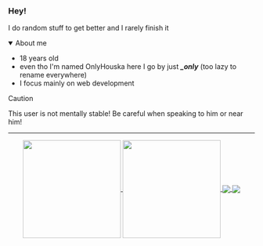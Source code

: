  ### Hey! 
 I do random stuff to get better and I rarely finish it

 <details open>
   <summary>About me</summary>

   * 18 years old
   * even tho I'm named OnlyHouska here I go by just ***_only*** (too lazy to rename everywhere)
   * I focus mainly on web development
 </details>

> [!CAUTION]
> This user is not mentally stable! Be careful when speaking to him or near him!

---

<div align="center">
  <a href="https://github.com/onlyhouska">
    <img height=200 align="center" src="https://github-readme-stats.vercel.app/api?username=onlyhouska&theme=dark" />
  </a>
  <a href="https://github.com/onlyhouska">
    <img height=200 align="center" src="https://github-readme-stats.vercel.app/api/top-langs?username=onlyhouska&layout=compact&langs_count=8&card_width=320&theme=dark" />
  </a>
  <a href="https://github.com/onlyhouska/portfolio">
    <img align="center" src="https://github-readme-stats.vercel.app/api/pin/?username=onlyhouska&repo=portfolio&theme=dark" />
  </a>
  <a href="https://github.com/onlyhouska/space-invaders">
    <img align="center" src="https://github-readme-stats.vercel.app/api/pin/?username=onlyhouska&repo=space-invaders&theme=dark" />
  </a>
</div>

